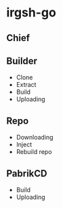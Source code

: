 # irgsh-go

## Chief

## Builder

- Clone
- Extract
- Build
- Uploading

## Repo

- Downloading
- Inject
- Rebuild repo

## PabrikCD

- Build
- Uploading
